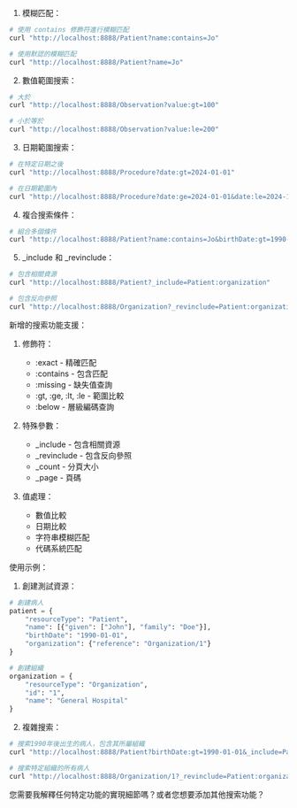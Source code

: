 1. 模糊匹配：
```bash
# 使用 contains 修飾符進行模糊匹配
curl "http://localhost:8888/Patient?name:contains=Jo"

# 使用默認的模糊匹配
curl "http://localhost:8888/Patient?name=Jo"
```

2. 數值範圍搜索：
```bash
# 大於
curl "http://localhost:8888/Observation?value:gt=100"

# 小於等於
curl "http://localhost:8888/Observation?value:le=200"
```

3. 日期範圍搜索：
```bash
# 在特定日期之後
curl "http://localhost:8888/Procedure?date:gt=2024-01-01"

# 在日期範圍內
curl "http://localhost:8888/Procedure?date:ge=2024-01-01&date:le=2024-12-31"
```

4. 複合搜索條件：
```bash
# 組合多個條件
curl "http://localhost:8888/Patient?name:contains=Jo&birthDate:gt=1990-01-01"
```

5. _include 和 _revinclude：
```bash
# 包含相關資源
curl "http://localhost:8888/Patient?_include=Patient:organization"

# 包含反向參照
curl "http://localhost:8888/Organization?_revinclude=Patient:organization"
```

新增的搜索功能支援：
1. 修飾符：
   - :exact - 精確匹配
   - :contains - 包含匹配
   - :missing - 缺失值查詢
   - :gt, :ge, :lt, :le - 範圍比較
   - :below - 層級編碼查詢

2. 特殊參數：
   - _include - 包含相關資源
   - _revinclude - 包含反向參照
   - _count - 分頁大小
   - _page - 頁碼

3. 值處理：
   - 數值比較
   - 日期比較
   - 字符串模糊匹配
   - 代碼系統匹配

使用示例：

1. 創建測試資源：
```python
# 創建病人
patient = {
    "resourceType": "Patient",
    "name": [{"given": ["John"], "family": "Doe"}],
    "birthDate": "1990-01-01",
    "organization": {"reference": "Organization/1"}
}

# 創建組織
organization = {
    "resourceType": "Organization",
    "id": "1",
    "name": "General Hospital"
}
```

2. 複雜搜索：
```bash
# 搜索1990年後出生的病人，包含其所屬組織
curl "http://localhost:8888/Patient?birthDate:gt=1990-01-01&_include=Patient:organization"

# 搜索特定組織的所有病人
curl "http://localhost:8888/Organization/1?_revinclude=Patient:organization"
```
您需要我解釋任何特定功能的實現細節嗎？或者您想要添加其他搜索功能？

